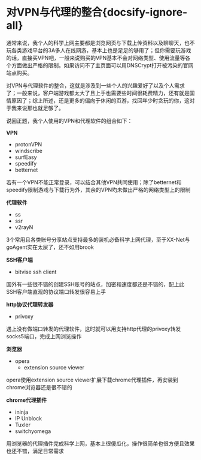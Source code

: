 # 对VPN与代理的整合{docsify-ignore-all}

通常来说，我个人的科学上网主要都是浏览网页与下载上传资料以及聊聊天，也不玩各类游戏平台的3A多人在线网游，基本上也是足足的够用了；但你需要玩游戏的话，直接买VPN吧，一般来说购买的VPN基本不会对网络类型、使用流量等各个方面做出严格的限制。如果访问不了主页面可以用DNSCrypt打开被污染的官网站点购买。

对VPN与代理软件的整合，这就是涉及到一些个人的兴趣爱好了以及个人需求了；一般来说，客户端游戏都太大了且上手也需要些时间很耗费精力，还有就是国情原因了；综上所述，还是更多的偏向于休闲的页游，找回年少时贪玩的你，这对于我来说那也就足够了。

说回正题，我个人使用的VPN和代理软件的组合如下：

**VPN**

* protonVPN
* windscribe
* surfEasy
* speedify
* betternet

若有一个VPN不能正常登录，可以结合其他VPN共同使用；除了betternet和speedify限制游戏与下载行为外，其余的VPN均未做出严格的网络类型上的限制

**代理软件**

* ss
* ssr
* v2rayN

3个常用且各类账号分享站点支持最多的装机必备科学上网代理，至于XX-Net与goAgent实在太屎了，还不如用brook

**SSH客户端**

* bitvise ssh client

国外有一些很不错的创建SSH账号的站点，加密和速度都还是不错的，配上此SSH客户端直观的协议端口转发很容易上手

**http协议代理转发器**

*  privoxy

遇上没有做端口转发的代理软件，这时就可以用支持http代理的privoxy转发socks5端口，完成上网浏览操作

**浏览器**

* opera
   *  extension source viewer

opera使用extension source viewer扩展下载chrome代理插件，再安装到chrome浏览器还是很不错的

**chrome代理插件**

* ininja
* IP Unblock
* Tuxler
* switchyomega

用浏览器的代理插件完成科学上网，基本上很傻瓜化，操作很简单也很方便且效果也还不错，满足日常需求

